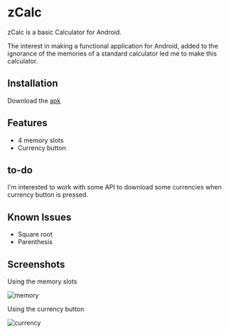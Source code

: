 # zCalc

zCalc is a basic Calculator for Android.

The interest in making a functional application for Android, added to the ignorance of the memories of a standard calculator led me to make this calculator.

## Installation
Download the [apk](https://drive.google.com/file/d/1XpsR4KER15WrLq4n95TCDm70HoJJ4O0w/view?usp=sharing)

## Features
* 4 memory slots
* Currency button

## to-do
I'm interested to work with some API to download some currencies when currency button is pressed.

## Known Issues
* Square root
* Parenthesis

## Screenshots
Using the memory slots

![memory](https://im3.ezgif.com/tmp/ezgif-3-54c87d1451.gif)

Using the currency button

![currency](https://im.ezgif.com/tmp/ezgif-1-b14b87c4aa.gif)
